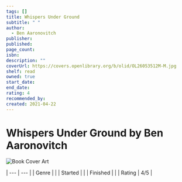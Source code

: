 ```yaml
---
tags: []
title: Whispers Under Ground
subtitle: " "
author:
  - Ben Aaronovitch
publisher: 
published: 
page_count: 
isbn: 
description: ""
coverUrl: https://covers.openlibrary.org/b/olid/OL26053512M-M.jpg
shelf: read
owned: true
start_date: 
end_date: 
rating: 4
recommended_by: 
created: 2021-04-22
---
```


# Whispers Under Ground by Ben Aaronovitch

![Book Cover Art](https://covers.openlibrary.org/b/olid/OL26053512M-M.jpg)


| --- | --- |
| Genre |  |
| Started |  |
| Finished |  |
| Rating | 4/5 |

